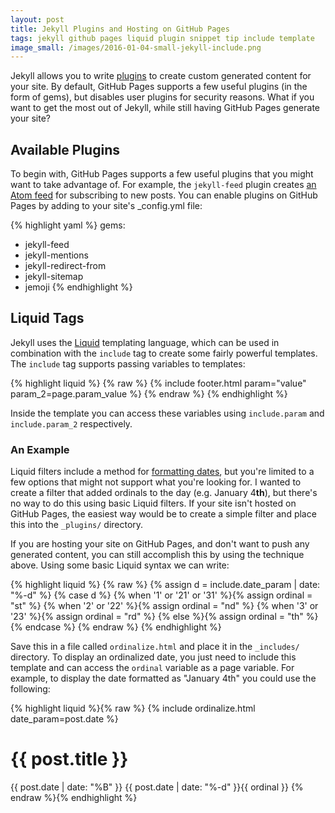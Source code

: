 ```yaml
---
layout: post
title: Jekyll Plugins and Hosting on GitHub Pages
tags: jekyll github pages liquid plugin snippet tip include template
image_small: /images/2016-01-04-small-jekyll-include.png
---
```


Jekyll allows you to write [plugins](https://help.github.com/articles/using-jekyll-plugins-with-github-pages/ "Jekyll Plugins with GitHub Pages") to create custom generated content for your site. By default, GitHub Pages supports a few useful plugins (in the form of gems), but disables user plugins for security reasons. What if you want to get the most out of Jekyll, while still having GitHub Pages generate your site?

<!--more-->

## Available Plugins

To begin with, GitHub Pages supports a few useful plugins that you might want to take advantage of. For example, the `jekyll-feed` plugin creates [an Atom feed](https://en.wikipedia.org/wiki/Atom_%28standard%29 "Atom XML") for subscribing to new posts. You can enable plugins on GitHub Pages by adding to your site's _config.yml file:

{% highlight yaml %}
gems:
- jekyll-feed
- jekyll-mentions
- jekyll-redirect-from
- jekyll-sitemap
- jemoji
{% endhighlight %}

## Liquid Tags

Jekyll uses the [Liquid](http://liquidmarkup.org/ "Liquid Markup") templating language, which can be used in combination with the `include` tag to create some fairly powerful templates. The `include` tag supports passing variables to templates:

{% highlight liquid %}
{% raw %}
{% include footer.html param="value" param_2=page.param_value %}
{% endraw %}
{% endhighlight %}

Inside the template you can access these variables using `include.param` and `include.param_2` respectively.

### An Example

Liquid filters include a method for [formatting dates](https://docs.shopify.com/themes/liquid-documentation/filters/additional-filters#date "Liquid Date Filters"), but you're limited to a few options that might not support what you're looking for. I wanted to create a filter that added ordinals to the day (e.g. January 4**th**), but there's no way to do this using basic Liquid filters. If your site isn't hosted on GitHub Pages, the easiest way would be to create a simple filter and place this into the `_plugins/` directory.

If you are hosting your site on GitHub Pages, and don't want to push any generated content, you can still accomplish this by using the technique above. Using some basic Liquid syntax we can write:

{% highlight liquid %}
{% raw %}
{% assign d = include.date_param | date: "%-d" %}
{% case d %}
  {% when '1' or '21' or '31' %}{% assign ordinal = "st" %}
  {% when '2' or '22' %}{% assign ordinal = "nd" %}
  {% when '3' or '23' %}{% assign ordinal = "rd" %}
  {% else %}{% assign ordinal = "th" %}
{% endcase %}
{% endraw %}
{% endhighlight %}

Save this in a file called `ordinalize.html` and place it in the `_includes/` directory. To display an ordinalized date, you just need to include this template and can access the `ordinal` variable as a page variable. For example, to display the date formatted as "January 4th" you could use the following:

{% highlight liquid %}{% raw %}
{% include ordinalize.html date_param=post.date %}
<h1>{{ post.title }}</h1>
<time datetime="{{ post.date }}">
  {{ post.date | date: "%B" }} {{ post.date | date: "%-d" }}{{ ordinal }}
</time>
{% endraw %}{% endhighlight %}